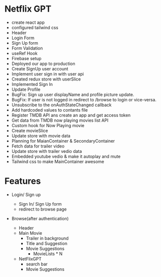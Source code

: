 # Netflix GPT 

- create react app
- configured tailwind css 
- Header
- Login Form
- Sign Up form
- Form Validation
- useRef Hook   
- Firebase setup
- Deployed our app to production 
- Create SignUp user account
- Implement user sign in with user api
- Created redux store with userSlice 
- Implemented Sign In
- Update Profile
- BugFix: Sign up user displayName and profile picture update.
- BugFix: If user is not logged in redirect to /browse to login or vice-versa.
- Unsubscribe to the onAuthStateChanged callback
- Add hardcoded values to contants file
- Register TMDB API ans create an app and get access token
- Get data from TMDB now playing movies list API
- Custom hook for Now Playing movie
- Create movieSlice
- Update store with movie data 
- Planning for MaianContainer & SecondaryContainer
- Fetch data for trailer video
- Update store with trailer vedio data
- Embedded youtube vedio & make it autoplay and mute
- Tailwind css to make MainContainer awesome 



# Features

- Login/ Sign up
    - Sign In/ Sign Up form
    - redirect to browse page

- Browse(after authentication)
    - Header
    - Main Movie 
        - Trailer in background
        - Title and Suggestion
        - Movie Suggestions 
            - MovieLists * N
    - NetFlixGPT
        - search bar
        - Movie Suggestions
